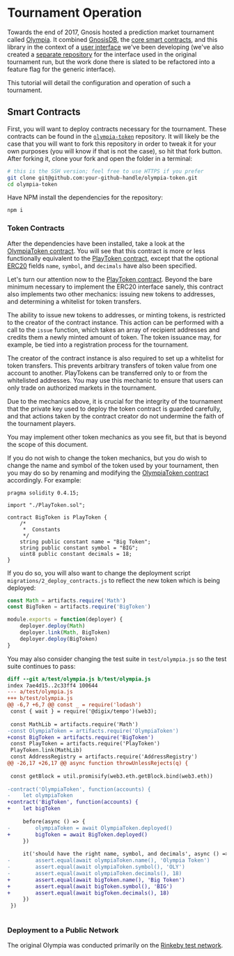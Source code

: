 # Tournament Operation

Towards the end of 2017, Gnosis hosted a prediction market tournament called [Olympia](https://blog.gnosis.pm/announcing-gnosis-olympia-5fb7e16dd259). It combined [GnosisDB](https://github.com/gnosis/gnosisdb), the [core smart contracts](https://github.com/gnosis/gnosis-contracts), and this library in the context of a [user interface](https://github.com/gnosis/gnosis-management) we've been developing (we've also created a [separate repository](https://github.com/gnosis/olympia-interface) for the interface used in the original tournament run, but the work done there is slated to be refactored into a feature flag for the generic interface).

This tutorial will detail the configuration and operation of such a tournament.

## Smart Contracts

First, you will want to deploy contracts necessary for the tournament. These contracts can be found in the [`olympia-token`](https://github.com/gnosis/olympia-token) repository. It will likely be the case that you will want to fork this repository in order to tweak it for your own purposes (you will know if that is not the case), so hit that fork button. After forking it, clone your fork and open the folder in a terminal:

```sh
# this is the SSH version; feel free to use HTTPS if you prefer
git clone git@github.com:your-github-handle/olympia-token.git
cd olympia-token
```

Have NPM install the dependencies for the repository:

```sh
npm i
```

### Token Contracts

After the dependencies have been installed, take a look at the [OlympiaToken contract](https://github.com/gnosis/olympia-token/blob/master/contracts/OlympiaToken.sol). You will see that this contract is more or less functionally equivalent to the [PlayToken contract](https://github.com/gnosis/olympia-token/blob/master/contracts/PlayToken.sol), except that the optional [ERC20](https://github.com/ethereum/EIPs/blob/master/EIPS/eip-20.md) fields `name`, `symbol`, and `decimals` have also been specified.

Let's turn our attention now to the [PlayToken contract](https://github.com/gnosis/olympia-token/blob/master/contracts/PlayToken.sol). Beyond the bare minimum necessary to implement the ERC20 interface sanely, this contract also implements two other mechanics: issuing new tokens to addresses, and determining a whitelist for token transfers.

The ability to issue new tokens to addresses, or minting tokens, is restricted to the creator of the contract instance. This action can be performed with a call to the `issue` function, which takes an array of recipient addresses and credits them a newly minted amount of token. The token issuance may, for example, be tied into a registration process for the tournament.

The creator of the contract instance is also required to set up a whitelist for token transfers. This prevents arbitrary transfers of token value from one account to another. PlayTokens can be transferred only to or from the whitelisted addresses. You may use this mechanic to ensure that users can only trade on authorized markets in the tournament.

Due to the mechanics above, it is crucial for the integrity of the tournament that the private key used to deploy the token contract is guarded carefully, and that actions taken by the contract creator do not undermine the faith of the tournament players.

You may implement other token mechanics as you see fit, but that is beyond the scope of this document. 

If you do not wish to change the token mechanics, but you do wish to change the name and symbol of the token used by your tournament, then you may do so by renaming and modifying the [OlympiaToken contract](https://github.com/gnosis/olympia-token/blob/master/contracts/OlympiaToken.sol) accordingly. For example:

```sol
pragma solidity 0.4.15;

import "./PlayToken.sol";

contract BigToken is PlayToken {
    /*
     *  Constants
     */
    string public constant name = "Big Token";
    string public constant symbol = "BIG";
    uint8 public constant decimals = 18;
}
```

If you do so, you will also want to change the deployment script `migrations/2_deploy_contracts.js` to reflect the new token which is being deployed:

```js
const Math = artifacts.require('Math')
const BigToken = artifacts.require('BigToken')

module.exports = function(deployer) {
    deployer.deploy(Math)
    deployer.link(Math, BigToken)
    deployer.deploy(BigToken)
}
```

You may also consider changing the test suite in `test/olympia.js` so the test suite continues to pass:

```diff
diff --git a/test/olympia.js b/test/olympia.js
index 7ae4d15..2c33ff4 100644
--- a/test/olympia.js
+++ b/test/olympia.js
@@ -6,7 +6,7 @@ const _ = require('lodash')
 const { wait } = require('@digix/tempo')(web3);
 
 const MathLib = artifacts.require('Math')
-const OlympiaToken = artifacts.require('OlympiaToken')
+const BigToken = artifacts.require('BigToken')
 const PlayToken = artifacts.require('PlayToken')
 PlayToken.link(MathLib)
 const AddressRegistry = artifacts.require('AddressRegistry')
@@ -26,17 +26,17 @@ async function throwUnlessRejects(q) {
 
 const getBlock = util.promisify(web3.eth.getBlock.bind(web3.eth))
 
-contract('OlympiaToken', function(accounts) {
-    let olympiaToken
+contract('BigToken', function(accounts) {
+    let bigToken
 
     before(async () => {
-        olympiaToken = await OlympiaToken.deployed()
+        bigToken = await BigToken.deployed()
     })
 
     it('should have the right name, symbol, and decimals', async () => {
-        assert.equal(await olympiaToken.name(), 'Olympia Token')
-        assert.equal(await olympiaToken.symbol(), 'OLY')
-        assert.equal(await olympiaToken.decimals(), 18)
+        assert.equal(await bigToken.name(), 'Big Token')
+        assert.equal(await bigToken.symbol(), 'BIG')
+        assert.equal(await bigToken.decimals(), 18)
     })
 })
 
```

### Deployment to a Public Network

The original Olympia was conducted primarily on the [Rinkeby test network](https://www.rinkeby.io/).
